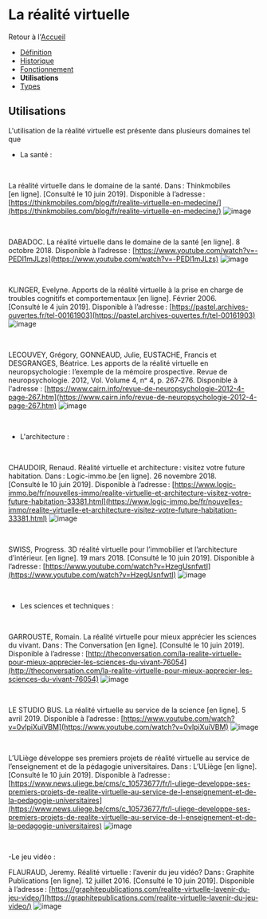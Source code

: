 # La réalité virtuelle


Retour à l'[Accueil](Accueil.md)
- [Définition](Définition.md)
- [Historique](Historique.md)
- [Fonctionnement](Fonctionnement.md)
- **Utilisations**
- [Types](Types.md)

## Utilisations

L'utilisation de la réalité virtuelle est présente dans plusieurs domaines tel que

- La santé :
<br/>

La réalité virtuelle dans le domaine de la santé. Dans : Thinkmobiles [en ligne]. [Consulté le 10 juin 2019]. Disponible à l’adresse : [https://thinkmobiles.com/blog/fr/realite-virtuelle-en-medecine/](https://thinkmobiles.com/blog/fr/realite-virtuelle-en-medecine/)
![image](https://user-images.githubusercontent.com/50197262/59210522-12f30e80-8bae-11e9-950b-074f971dff18.png)

<br/>

DABADOC. La réalité virtuelle dans le domaine de la santé [en ligne]. 8 octobre 2018. Disponible à l’adresse : [https://www.youtube.com/watch?v=-PEDl1mJLzs](https://www.youtube.com/watch?v=-PEDl1mJLzs)
![image](https://user-images.githubusercontent.com/50197262/59211113-5dc15600-8baf-11e9-846b-039a1509c09c.png)

<br/>

KLINGER, Evelyne. Apports de la réalité virtuelle à la prise en charge de troubles cognitifs et comportementaux [en ligne]. Février 2006. [Consulté le 4 juin 2019]. Disponible à l’adresse : [https://pastel.archives-ouvertes.fr/tel-00161903](https://pastel.archives-ouvertes.fr/tel-00161903)
![image](https://user-images.githubusercontent.com/50197262/59211492-3e76f880-8bb0-11e9-810d-a167f8fdbbf8.png)

<br/>

LECOUVEY, Grégory, GONNEAUD, Julie, EUSTACHE, Francis et DESGRANGES, Béatrice. Les apports de la réalité virtuelle en neuropsychologie : l’exemple de la mémoire prospective. Revue de neuropsychologie. 2012, Vol. Volume 4, nᵒ 4, p. 267‑276. Disponible à l'adresse : [https://www.cairn.info/revue-de-neuropsychologie-2012-4-page-267.htm](https://www.cairn.info/revue-de-neuropsychologie-2012-4-page-267.htm)
![image](https://user-images.githubusercontent.com/50197262/59211682-b9401380-8bb0-11e9-8fe2-185bfe5e9423.png)

<br/>

- L'architecture : 
<br/>

CHAUDOIR, Renaud. Réalité virtuelle et architecture : visitez votre future habitation. Dans : Logic-immo.be [en ligne]. 26 novembre 2018. [Consulté le 10 juin 2019]. Disponible à l’adresse : [https://www.logic-immo.be/fr/nouvelles-immo/realite-virtuelle-et-architecture-visitez-votre-future-habitation-33381.html](https://www.logic-immo.be/fr/nouvelles-immo/realite-virtuelle-et-architecture-visitez-votre-future-habitation-33381.html)
![image](https://user-images.githubusercontent.com/50197262/59212013-a0842d80-8bb1-11e9-937c-f8e4fa45d6bd.png)

<br/>

SWISS, Progress. 3D réalité virtuelle pour l’immobilier et l’architecture d’intérieur. [en ligne]. 19 mars 2018. [Consulté le 10 juin 2019]. Disponible à l’adresse : [https://www.youtube.com/watch?v=HzegUsnfwtI](https://www.youtube.com/watch?v=HzegUsnfwtI)
![image](https://user-images.githubusercontent.com/50197262/59212557-1046e800-8bb3-11e9-9948-6e42955945c0.png)

<br/>

- Les sciences et techniques : 

<br/> 

GARROUSTE, Romain. La réalité virtuelle pour mieux apprécier les sciences du vivant. Dans : The Conversation [en ligne]. [Consulté le 10 juin 2019]. Disponible à l’adresse : [http://theconversation.com/la-realite-virtuelle-pour-mieux-apprecier-les-sciences-du-vivant-76054](http://theconversation.com/la-realite-virtuelle-pour-mieux-apprecier-les-sciences-du-vivant-76054)
![image](https://user-images.githubusercontent.com/50197262/59213991-6ec19580-8bb6-11e9-8a99-c4690972c5fa.png)
 
 <br/>
 
LE STUDIO BUS. La réalité virtuelle au service de la science [en ligne]. 5 avril 2019. Disponible à l’adresse : [https://www.youtube.com/watch?v=0vlpiXuiVBM](https://www.youtube.com/watch?v=0vlpiXuiVBM)
![image](https://user-images.githubusercontent.com/50197262/59214292-1fc83000-8bb7-11e9-9b02-0ad86c24e1a9.png)

<br/>

L’ULiège développe ses premiers projets de réalité virtuelle au service de l’enseignement et de la pédagogie universitaires. Dans : L’ULiège [en ligne]. [Consulté le 10 juin 2019]. Disponible à l’adresse : [https://www.news.uliege.be/cms/c_10573677/fr/l-uliege-developpe-ses-premiers-projets-de-realite-virtuelle-au-service-de-l-enseignement-et-de-la-pedagogie-universitaires](https://www.news.uliege.be/cms/c_10573677/fr/l-uliege-developpe-ses-premiers-projets-de-realite-virtuelle-au-service-de-l-enseignement-et-de-la-pedagogie-universitaires)
![image](https://user-images.githubusercontent.com/50197262/59214695-e643f480-8bb7-11e9-9e31-18e811560cbb.png)

<br/>

-Le jeu vidéo : 
<br/>

FLAURAUD, Jeremy. Réalité virtuelle : l’avenir du jeu vidéo? Dans : Graphite Publications [en ligne]. 12 juillet 2016. [Consulté le 10 juin 2019]. Disponible à l’adresse : [https://graphitepublications.com/realite-virtuelle-lavenir-du-jeu-video/](https://graphitepublications.com/realite-virtuelle-lavenir-du-jeu-video/)
![image](https://user-images.githubusercontent.com/50197262/59215010-826dfb80-8bb8-11e9-838d-e1eb7f6b0cfe.png)
